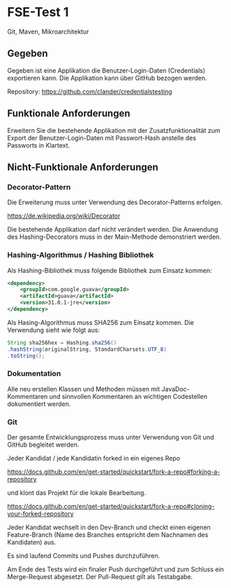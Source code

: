 # FSE-Test 1

Git, Maven, Mikroarchitektur

## Gegeben
Gegeben ist eine Applikation die Benutzer-Login-Daten (Credentials) exportieren kann. Die Applikation kann über GitHub bezogen werden.

Repository: https://github.com/clander/credentialstesting

## Funktionale Anforderungen
Erweitern Sie die bestehende Applikation mit der Zusatzfunktionalität zum Export der Benutzer-Login-Daten mit Passwort-Hash anstelle des Passworts in Klartext.

## Nicht-Funktionale Anforderungen
### Decorator-Pattern
Die Erweiterung muss unter Verwendung des Decorator-Patterns erfolgen.

https://de.wikipedia.org/wiki/Decorator

Die bestehende Applikation darf nicht verändert werden. Die Anwendung des Hashing-Decorators muss in der Main-Methode demonstriert werden.

### Hashing-Algorithmus / Hashing Bibliothek
Als Hashing-Bibliothek muss folgende Bibliothek zum Einsatz kommen:


```xml
<dependency>
    <groupId>com.google.guava</groupId>
    <artifactId>guava</artifactId>
    <version>31.0.1-jre</version>
</dependency>
```

Als Hasing-Algorithmus muss SHA256 zum Einsatz kommen. Die Verwendung sieht wie folgt aus:

```java
String sha256hex = Hashing.sha256()
.hashString(originalString, StandardCharsets.UTF_8)
.toString();
```

### Dokumentation
Alle neu erstellen Klassen und Methoden müssen mit JavaDoc-Kommentaren und sinnvollen Kommentaren an wichtigen Codestellen dokumentiert werden.

### Git
Der gesamte Entwicklungsprozess muss unter Verwendung von Git und GitHub begleitet werden. 

Jeder Kandidat / jede Kandidatin forked in ein eigenes Repo

https://docs.github.com/en/get-started/quickstart/fork-a-repo#forking-a-repository

und klont das Projekt für die lokale Bearbeitung.

https://docs.github.com/en/get-started/quickstart/fork-a-repo#cloning-your-forked-repository

Jeder Kandidat wechselt in den Dev-Branch und checkt einen eigenen Feature-Branch (Name des Branches entspricht dem Nachnamen des Kandidaten) aus. 

Es sind laufend Commits und Pushes durchzuführen. 

Am Ende des Tests wird ein finaler Push durchgeführt und zum Schluss ein Merge-Request abgesetzt. Der Pull-Request gilt als Testabgabe.
